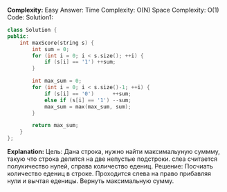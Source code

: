 **Complexity:** Easy
Answer:
	Time Complexity: O(N)
	Space Complexity: O(1)
Code:
Solution1:
```cpp
class Solution {
public:
    int maxScore(string s) {
        int sum = 0;
        for (int i = 0; i < s.size(); ++i) {
            if (s[i] == '1') ++sum;
        }

        int max_sum = 0;
        for (int i = 0; i < s.size()-1; ++i) {
            if (s[i] == '0')      ++sum;
            else if (s[i] == '1') --sum;
            max_sum = max(max_sum, sum);
        }

        return max_sum;
    }
};
```
**Explanation:**
	Цель: Дана строка, нужно найти максимальуную суммму, такую что строка делится на две непустые подстроки. слеа считается полукичество нулей, справа количество едениц.
	Решение: Посчиать количество едениц в строке. Проходится слева на право прибавляя нули и вычтая еденицы. Вернуть максимальную сумму.